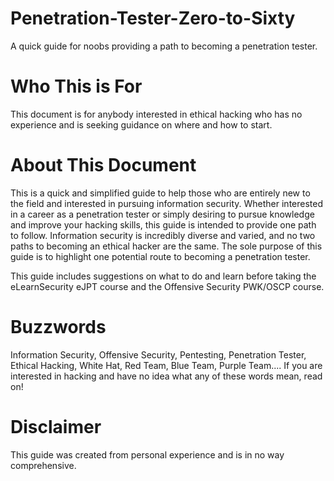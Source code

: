 # Penetration-Tester-Zero-to-Sixty
A quick guide for noobs providing a path to becoming a penetration tester. 

# Who This is For
This document is for anybody interested in ethical hacking who has no experience and is seeking guidance on where and how to start. 

# About This Document
This is a quick and simplified guide to help those who are entirely new to the field and interested in pursuing information security. Whether interested in a career as a penetration tester or simply desiring to pursue knowledge and improve your hacking skills, this guide is intended to provide one path to follow. Information security is incredibly diverse and varied, and no two paths to becoming an ethical hacker are the same. The sole purpose of this guide is to highlight one potential route to becoming a penetration tester. 

This guide includes suggestions on what to do and learn before taking the eLearnSecurity eJPT course and the Offensive Security PWK/OSCP course. 

# Buzzwords
Information Security, Offensive Security, Pentesting, Penetration Tester, Ethical Hacking, White Hat, Red Team, Blue Team, Purple Team.... 
If you are interested in hacking and have no idea what any of these words mean, read on!

# Disclaimer
This guide was created from personal experience and is in no way comprehensive.
